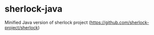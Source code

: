# sherlock-java
Minified Java version of sherlock project (https://github.com/sherlock-project/sherlock)
